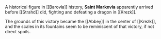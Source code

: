A historical figure in [[Barovia]] history, **Saint Markovia** apparently arrived before [[Strahd]] did, fighting and defeating a dragon in [[Krezk]].

The grounds of this victory became the [[Abbey]] in the center of [[Krezk]], and the scales in its fountains seem to be reminiscent of that victory, if not direct spoils.